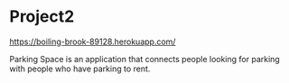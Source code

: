 # Project2

https://boiling-brook-89128.herokuapp.com/

Parking Space is an application that connects people looking for parking with people who have parking to rent.         
